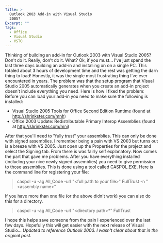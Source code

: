 ```yaml
---
Title: >
  Outlook 2003 Add-in with Visual Studio
  2005?
Excerpt: ""
Tags:
  - Office
  - Visual Studio
  - VSTO
---
```

Thinking of building an add-in for Outlook 2003 with Visual Studio 2005? Don't do it. Really, don't do it. What? Ok, if you must...
  I've just spend the last three days building an add-in and installing on on a single PC. This totaled about 3 hours of development time and the rest was getting the darn thing to load! Honestly, it was the single most frustrating thing I've ever encountered in years. 
  The problem was that the setup program that Visual Studio 2005 automatically generates when you create an add-in project doesn't include everything you need. 
  Here is how I fixed the problem:
  Before you can load your add-in you need to make sure the following is installed:
  <ul>   <li>Visual Studio 2005 Tools for Office Second Edition Runtime (found at <a title="http://shrinkster.com/mnh" href="http://shrinkster.com/mnh" target="_blank">http://shrinkster.com/mnh</a>) </li>    <li>Office 2003 Update: Redistributable Primary Interop Assemblies (found at <a title="http://shrinkster.com/mni" href="http://shrinkster.com/mni" target="_blank">http://shrinkster.com/mni</a>)</li> </ul>  After that you'll need to "fully trust" your assemblies. This can only be done with signed assemblies. I remember being a pain with VS 2003 but turns out is a breeze with VS 2005. Just open up the Properties for the project and select the Signing tab. From there is was fairly self explanatory. 
  Now comes the part that gave me problems. After you have everything installed (including your nice newly signed assemblies) you need to give permission to those assemblies. This is done using a tool called CASPOL.EXE. Here is the command line for registering your file:
  <blockquote>   caspol -u -ag All_Code -url "&lt;full path to your file&gt;" FullTrust -n "&lt;assembly name&gt;"
 </blockquote>  If you have more than one file (or the above didn't work) you can also do this for a directory. 
  <blockquote>   caspol -u -ag All_Code -url "&lt;directory path&gt;*" FullTrust
 </blockquote>  I hope this helps save someone from the pain I experienced over the last few days. Hopefully this will get easier with the next release of Visual Studio...
  <em>Updated to reference Outlook 2003. I wasn't clear about that in the original post. </em>
